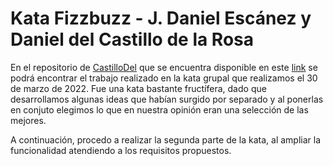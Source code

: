 # Kata Fizzbuzz - J. Daniel Escánez y Daniel del Castillo de la Rosa

En el repositorio de [CastilloDel](https://github.com/CastilloDel) que se encuentra disponible en este [link](https://github.com/CastilloDel/FizzBuzz/tree/main/python) se podrá encontrar el trabajo realizado en la kata grupal que realizamos el 30 de marzo de 2022. Fue una kata bastante fructífera, dado que desarrollamos algunas ideas que habían surgido por separado y al ponerlas en conjuto elegimos lo que en nuestra opinión eran una selección de las mejores.

A continuación, procedo a realizar la segunda parte de la kata, al ampliar la funcionalidad atendiendo a los requisitos propuestos.
